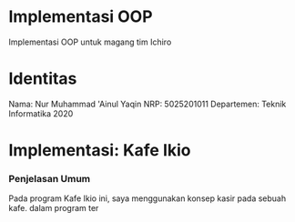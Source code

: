 # Implementasi OOP 
Implementasi OOP untuk magang tim Ichiro

# Identitas
Nama: Nur Muhammad 'Ainul Yaqin
NRP: 5025201011
Departemen: Teknik Informatika 2020

# Implementasi: Kafe Ikio
<h3>Penjelasan Umum</h3>
<p>Pada program Kafe Ikio ini, saya menggunakan konsep kasir pada sebuah kafe. dalam program ter</p>

 
